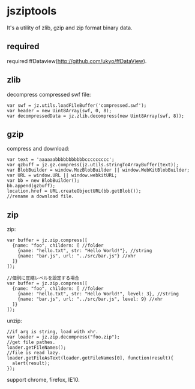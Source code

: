 # jsziptools

It's a utility of zlib, gzip and zip format binary data.

## required

required ffDataview(http://github.com/ukyo/ffDataView).

## zlib

decompress compressed swf file:

    var swf = jz.utils.loadFileBuffer('compressed.swf');
    var header = new Uint8Array(swf, 0, 8);
    var decompressedData = jz.zlib.decompress(new Uint8Array(swf, 8));


## gzip

compress and download:

    var text = 'aaaaaabbbbbbbbbbbccccccccc';
    var gzbuff = jz.gz.compress(jz.utils.stringToArrayBuffer(text));
    var BlobBuilder = window.MozBlobBuilder || window.WebKitBlobBuilder;
    var URL = window.URL || window.webkitURL;
    var bb = new BlobBuilder();
    bb.append(gzbuff);
    location.href = URL.createObjectURL(bb.getBlob());
    //rename a download file.

## zip

zip:

    var buffer = jz.zip.compress([
      {name: "foo", childern: [ //folder
        {name: "hello.txt", str: "Hello World!"}, //string
        {name: "bar.js", url: "../src/bar.js"} //xhr
      ]}
    ]);
    
    //個別に圧縮レベルを設定する場合
    var buffer = jz.zip.compress([
      {name: "foo", childern: [ //folder
        {name: "hello.txt", str: "Hello World!", level: 3}, //string
        {name: "bar.js", url: "../src/bar.js", level: 9} //xhr
      ]}
    ]);


unzip:

    //if arg is string, load with xhr.
    var loader = jz.zip.decompress("foo.zip");
    //get file pathes.
    loader.getFileNames();
    //file is read lazy.
    loader.getFileAsText(loader.getFileNames[0], function(result){
      alert(result);
    });

support chrome, firefox, IE10.
